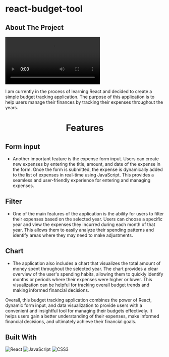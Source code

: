 # react-budget-tool
<!-- ABOUT THE PROJECT -->
## About The Project

![Alt Text](react-tool.mov)



I am currently in the process of learning React and decided to create a simple budget tracking application. The purpose of this application is to help users manage their finances by tracking their expenses throughout the years.



<h1 align="center">Features</h1>

## Form input
* Another important feature is the expense form input. Users can create new expenses by entering the title, amount, and date of the expense in the form. Once the form is submitted, the expense is dynamically added to the list of expenses in real-time using JavaScript. This provides a seamless and user-friendly experience for entering and managing expenses. 


## Filter
* One of the main features of the application is the ability for users to filter their expenses based on the selected year. Users can choose a specific year and view the expenses they incurred during each month of that year. This allows them to easily analyze their spending patterns and identify areas where they may need to make adjustments. 

## Chart
* The application also includes a chart that visualizes the total amount of money spent throughout the selected year. The chart provides a clear overview of the user's spending habits, allowing them to quickly identify months or periods where their expenses were higher or lower. This visualization can be helpful for tracking overall budget trends and making informed financial decisions.

Overall, this budget tracking application combines the power of React, dynamic form input, and data visualization to provide users with a convenient and insightful tool for managing their budgets effectively. It helps users gain a better understanding of their expenses, make informed financial decisions, and ultimately achieve their financial goals.



## Built With
![React](https://img.shields.io/badge/react-%2320232a.svg?style=for-the-badge&logo=react&logoColor=%2361DAFB)
![JavaScript](https://img.shields.io/badge/javascript-%23323330.svg?style=for-the-badge&logo=javascript&logoColor=%23F7DF1E)
![CSS3](https://img.shields.io/badge/css3-%231572B6.svg?style=for-the-badge&logo=css3&logoColor=white)



